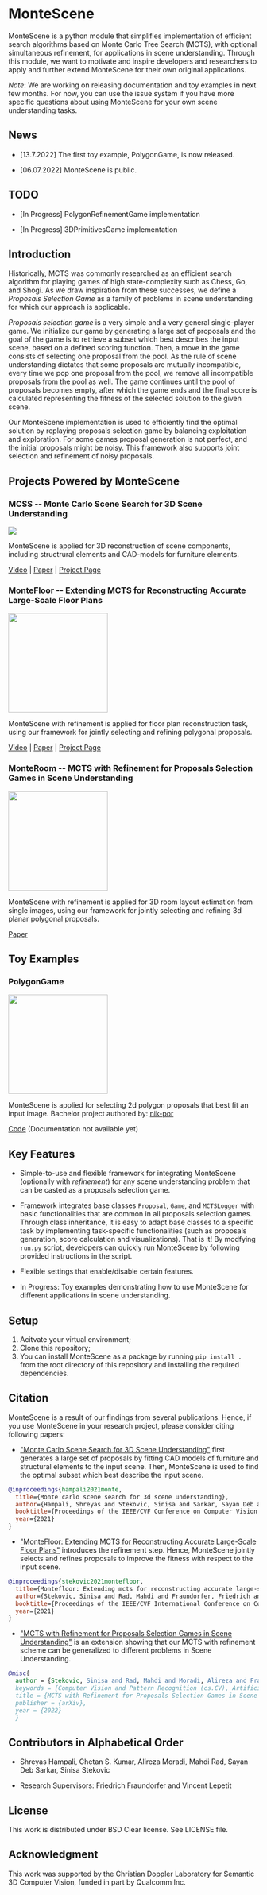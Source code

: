 # MonteScene

MonteScene is a python module that simplifies implementation of efficient search algorithms based on Monte Carlo Tree 
Search (MCTS), with optional simultaneous refinement, for applications in scene understanding. Through this module, we 
want to motivate and inspire developers and researchers to apply and further extend MonteScene for their own
 original applications. 
 
_Note_: We are working on releasing documentation and toy examples in next few months. For now, you can use the issue system if you have more specific questions about using MonteScene for your own scene understanding tasks. 

## News 

* [13.7.2022] The first toy example, PolygonGame, is now released.

* [06.07.2022] MonteScene is public.

## TODO

* [In Progress] PolygonRefinementGame implementation

* [In Progress] 3DPrimitivesGame implementation

## Introduction

Historically, MCTS was commonly researched as an efficient search algorithm for playing games of high state-complexity 
such as Chess, Go, and Shogi. As we draw inspiration from these successes, we define a _Proposals Selection Game_  as a 
family of problems in scene understanding for which our approach is applicable. 

_Proposals selection game_ is a very simple and a very general single-player game. We initialize our game by generating 
a large set of proposals and the goal of the game is to retrieve a subset which best describes the input scene, based on
a defined scoring function. Then, a move in the game consists of selecting one proposal from the pool. As the rule of 
scene understanding dictates that some proposals are mutually incompatible, every time we pop one proposal from the pool, 
we remove all incompatible proposals from the pool as well. The game continues until the pool of proposals becomes empty, 
after which the game ends and the final score is calculated representing the fitness of the selected solution to the given 
scene. 

Our MonteScene implementation is used to efficiently find the optimal solution by replaying proposals selection game 
by balancing exploitation and exploration. For some games proposal generation is not perfect, and the initial proposals might
be noisy. This framework also supports joint selection and refinement of noisy proposals.


## Projects Powered by MonteScene

### MCSS -- Monte Carlo Scene Search for 3D Scene Understanding

<img src="https://github.com/vevenom/MonteScene/blob/main/example_images/mcss.gif?raw=true">

MonteScene is applied for 3D reconstruction of scene components, including structrural elements and CAD-models for furniture elements.

[Video](https://www.youtube.com/watch?v=F6vPmQ-TQ2s) |
[Paper](https://openaccess.thecvf.com/content/CVPR2021/html/Hampali_Monte_Carlo_Scene_Search_for_3D_Scene_Understanding_CVPR_2021_paper.html) | [Project Page](https://www.tugraz.at/institute/icg/research/team-lepetit/research-projects/monte-carlo-scene-search-for-3d-scene-understanding/) 

### MonteFloor -- Extending MCTS for Reconstructing Accurate Large-Scale Floor Plans

<img src="https://www.tugraz.at/fileadmin/user_upload/Institute/ICG/Images/team_lepetit/stekovic/MonteFloor/floorsp_12.gif?raw=true" width="200px">

MonteScene with refinement is applied for floor plan reconstruction task, using our framework for jointly selecting and refining polygonal proposals.

[Video](https://www.youtube.com/watch?v=RJi4v5nQnfE&feature=emb_title) |
[Paper](https://openaccess.thecvf.com/content/ICCV2021/html/Stekovic_MonteFloor_Extending_MCTS_for_Reconstructing_Accurate_Large-Scale_Floor_Plans_ICCV_2021_paper.html) | [Project Page](https://www.tugraz.at/institute/icg/research/team-lepetit/research-projects/montefloor-extending-mcts-for-reconstructing-accurate-large-scale-floor-plans/)

### MonteRoom -- MCTS with Refinement for Proposals Selection Games in Scene Understanding

<img src="https://github.com/vevenom/MonteScene/blob/main/example_images/monteroom.gif?raw=true?raw=true" width="200px">


MonteScene with refinement is applied for 3D room layout estimation from single images, using our framework for jointly selecting and refining 3d planar  polygonal proposals.

[Paper](https://arxiv.org/abs/2207.03204)

## Toy Examples

### PolygonGame

<img src="https://github.com/vevenom/MonteScene/blob/main/example_images/polygongame.gif?raw=true" width="200px">

MonteScene is applied for selecting 2d polygon proposals that best fit an input image. Bachelor project authored by: [nik-por](https://github.com/nik-por)


[Code](https://github.com/nik-por/MonteScene.Examples.Polygon) (Documentation not available yet)

## Key Features

* Simple-to-use and flexible framework for integrating MonteScene (optionally with _refinement_) for any 
scene understanding problem that can be casted as a proposals selection game. 

* Framework integrates base classes ``Proposal``, ``Game``, and ``MCTSLogger`` with basic functionalities
that are common in all proposals selection games. Through class inheritance, it is easy to adapt base classes to a 
specific task by implementing task-specific functionalities (such as proposals generation, 
score calculation and visualizations). That is it! By modfying ``run.py`` script, developers can  quickly run MonteScene by 
following provided instructions in the script. 

* Flexible settings that enable/disable certain features.

* In Progress: Toy examples demonstrating how to use MonteScene for different applications in scene understanding.

## Setup

1. Acitvate your virtual environment;
2. Clone this repository;
3. You can install MonteScene as a package by running ``` pip install . ``` from the root directory of this repository and installing the required dependencies.

## Citation

MonteScene is a result of our findings from several publications. Hence, if you use MonteScene in your 
research project, please consider citing following papers:

* ["Monte Carlo Scene Search for 3D Scene Understanding"](https://arxiv.org/abs/2103.07969) first generates a large set 
of proposals by fitting CAD models of furniture and structural elements to the input scene. Then, MonteScene is used to 
find the optimal subset which best describe the input scene.

```bibtex
@inproceedings{hampali2021monte,
  title={Monte carlo scene search for 3d scene understanding},  
  author={Hampali, Shreyas and Stekovic, Sinisa and Sarkar, Sayan Deb and Kumar, Chetan S and Fraundorfer, Friedrich and Lepetit, Vincent},
  booktitle={Proceedings of the IEEE/CVF Conference on Computer Vision and Pattern Recognition},  
  year={2021}
}
```

*  ["MonteFloor: Extending MCTS for Reconstructing Accurate Large-Scale Floor Plans"](https://arxiv.org/abs/2103.11161) 
introduces the refinement step. Hence, MonteScene jointly selects and refines proposals to improve the fitness with 
respect to the input scene. 

```bibtex
@inproceedings{stekovic2021montefloor,
  title={Montefloor: Extending mcts for reconstructing accurate large-scale floor plans},  
  author={Stekovic, Sinisa and Rad, Mahdi and Fraundorfer, Friedrich and Lepetit, Vincent},  
  booktitle={Proceedings of the IEEE/CVF International Conference on Computer Vision},  
  year={2021}
}
```

* ["MCTS with Refinement for Proposals Selection Games in Scene Understanding"](https://arxiv.org/abs/2207.03204) is an extension showing that our MCTS
with refinement scheme can be generalized to different problems in Scene Understanding.

```bibtex
@misc{
  author = {Stekovic, Sinisa and Rad, Mahdi and Moradi, Alireza and Fraundorfer, Friedrich and Lepetit, Vincent},
  keywords = {Computer Vision and Pattern Recognition (cs.CV), Artificial Intelligence (cs.AI), Computer Science and Game Theory (cs.GT), FOS: Computer and information sciences, FOS: Computer and information sciences},
  title = {MCTS with Refinement for Proposals Selection Games in Scene Understanding},
  publisher = {arXiv},
  year = {2022}
  }
```

## Contributors in Alphabetical Order

 * Shreyas Hampali, Chetan S. Kumar, Alireza Moradi, Mahdi Rad, Sayan Deb Sarkar, Sinisa Stekovic
 
 * Research Supervisors: Friedrich Fraundorfer and Vincent Lepetit


## License
This work is distributed under BSD Clear license. See LICENSE file.

## Acknowledgment 

This work was supported by the Christian Doppler Laboratory for Semantic 3D Computer Vision, funded in part by Qualcomm Inc.
